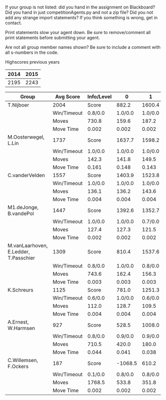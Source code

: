 If your group is not listed: did you hand in the assignment on Blackboard? Did you hand in just competitionAgents.py and not a zip file? Did you not add any strange import statements? If you think something is wrong, get in contact.

Print statements slow your agent down. Be sure to remove/comment all print statements before submitting your agent.

Are not all group member names shown? Be sure to include a comment with all s-numbers in the code.

Highscores previous years

| 2014 | 2015 |
|---|---|
| 2195 | 2243 |



Group | Avg Score | Info/Level | 0 | 1 | 2 | 3 | 4 | 5 | 6 | 7 | 8 | 9 | 10 | 11 
| --- | --- | --- | --- | --- | --- | --- | --- | --- | --- | --- | --- | --- | --- | --- 
T.Nijboer | 2004 | Score | 882.2 | 1600.4 | 1532.8 | 1601.3 | 1519.9 | 3257.4 | 2755.8 | 1312.0 | 3418.5 | 2946.7 | 2280.7 | 940.2
 | | Win/Timeout | 0.8/0.0 | 1.0/0.0 | 1.0/0.0 | 0.9/0.0 | 0.8/0.0 | 0.9/0.0 | 0.5/0.0 | 0.0/0.0 | 0.9/0.0 | 0.5/0.0 | 0.1/0.0 | 0.0/0.0
 | | Moves | 730.8 | 159.6 | 187.2 | 97.7 | 109.1 | 380.6 | 277.2 | 131.0 | 448.5 | 376.3 | 276.3 | 134.8
 | | Move Time | 0.002 | 0.002 | 0.002 | 0.001 | 0.001 | 0.002 | 0.002 | 0.002 | 0.004 | 0.004 | 0.004 | 0.004
M.Oosterwegel, L.Lin | 1737 | Score | 1637.7 | 1598.2 | 1590.5 | 1573.4 | 1629.6 | 2060.7 | 2231.7 | 764.6 | 3216.5 | 2930.8 | 731.0 | 878.4
 | | Win/Timeout | 1.0/0.0 | 1.0/0.0 | 1.0/0.0 | 0.9/0.0 | 1.0/0.0 | 0.7/0.0 | 0.7/0.0 | 0.0/0.0 | 0.8/0.0 | 0.6/0.0 | 0.0/0.0 | 0.0/0.0
 | | Moves | 142.3 | 141.8 | 149.5 | 95.6 | 100.4 | 185.3 | 195.3 | 94.4 | 387.5 | 359.2 | 126.0 | 138.6
 | | Move Time | 0.161 | 0.148 | 0.143 | 0.018 | 0.019 | 0.040 | 0.056 | 0.115 | 0.060 | 0.061 | 0.078 | 0.072
C.vanderVelden | 1557 | Score | 1403.9 | 1523.8 | 1456.4 | 1358.7 | 1389.9 | 1725.6 | 2674.7 | 524.3 | 2711.7 | 2515.1 | 932.6 | 472.7
 | | Win/Timeout | 1.0/0.0 | 1.0/0.0 | 1.0/0.0 | 1.0/0.0 | 1.0/0.0 | 0.8/0.0 | 0.9/0.0 | 0.1/0.0 | 0.8/0.0 | 0.8/0.0 | 0.0/0.0 | 0.0/0.0
 | | Moves | 136.1 | 136.2 | 143.6 | 91.3 | 100.1 | 212.4 | 219.3 | 75.7 | 391.3 | 374.9 | 195.4 | 112.3
 | | Move Time | 0.004 | 0.004 | 0.004 | 0.002 | 0.002 | 0.003 | 0.003 | 0.004 | 0.007 | 0.007 | 0.008 | 0.008
M1.deJonge, B.vandePol | 1447 | Score | 1392.6 | 1352.7 | 980.5 | 966.9 | 1188.1 | 1697.0 | 2164.8 | 95.0 | 2446.1 | 2713.5 | 1712.2 | 660.4
 | | Win/Timeout | 1.0/0.0 | 1.0/0.0 | 0.7/0.0 | 0.9/0.0 | 1.0/0.0 | 0.9/0.0 | 1.0/0.0 | 0.0/0.0 | 0.8/0.0 | 0.8/0.0 | 0.5/0.0 | 0.1/0.0
 | | Moves | 127.4 | 127.3 | 121.5 | 78.1 | 81.9 | 158.0 | 175.2 | 74.0 | 305.9 | 334.5 | 241.8 | 131.6
 | | Move Time | 0.002 | 0.002 | 0.002 | 0.001 | 0.001 | 0.002 | 0.002 | 0.002 | 0.003 | 0.003 | 0.003 | 0.003
M.vanLaarhoven, E.Ledder, T.Passchier | 1309 | Score | 810.4 | 1537.6 | 1280.7 | 1428.8 | 1260.6 | 2406.5 | 1201.6 | 830.6 | 1974.1 | 1914.7 | 690.2 | 372.8
 | | Win/Timeout | 0.8/0.0 | 1.0/0.0 | 0.8/0.0 | 0.8/0.0 | 0.7/0.0 | 0.7/0.0 | 0.4/0.0 | 0.3/0.0 | 0.6/0.0 | 0.5/0.0 | 0.1/0.0 | 0.0/0.0
 | | Moves | 743.6 | 162.4 | 156.3 | 106.2 | 93.4 | 254.5 | 174.4 | 133.4 | 294.9 | 315.3 | 186.8 | 114.2
 | | Move Time | 0.003 | 0.003 | 0.003 | 0.002 | 0.002 | 0.003 | 0.003 | 0.003 | 0.005 | 0.005 | 0.006 | 0.006
K.Schreurs | 1125 | Score | 781.0 | 1251.3 | 704.5 | 764.3 | 875.8 | 1941.7 | 1269.5 | 154.4 | 1967.4 | 1986.5 | 1478.1 | 321.0
 | | Win/Timeout | 0.6/0.0 | 1.0/0.0 | 0.6/0.0 | 0.8/0.0 | 0.9/0.0 | 1.0/0.0 | 0.6/0.0 | 0.0/0.0 | 0.6/0.0 | 0.6/0.0 | 0.4/0.0 | 0.0/0.0
 | | Moves | 112.0 | 128.7 | 109.5 | 72.7 | 73.2 | 188.3 | 159.5 | 75.6 | 278.6 | 287.5 | 244.9 | 106.0
 | | Move Time | 0.004 | 0.004 | 0.004 | 0.002 | 0.002 | 0.004 | 0.004 | 0.004 | 0.008 | 0.008 | 0.008 | 0.009
A.Ernest, W.Harmsen | 927 | Score | 528.5 | 1008.0 | 1318.0 | 1153.9 | 610.5 | 677.4 | 1623.1 | 1077.4 | 676.7 | 1608.5 | 472.3 | 373.6
 | | Win/Timeout | 0.8/0.0 | 0.9/0.0 | 0.9/0.0 | 1.0/0.0 | 0.6/0.0 | 0.5/0.0 | 0.5/0.0 | 0.1/0.0 | 0.1/0.0 | 0.5/0.0 | 0.0/0.0 | 0.0/0.0
 | | Moves | 710.5 | 420.0 | 180.0 | 116.1 | 88.5 | 1043.6 | 610.9 | 197.6 | 1662.3 | 879.5 | 118.7 | 91.4
 | | Move Time | 0.044 | 0.041 | 0.038 | 0.005 | 0.005 | 0.008 | 0.012 | 0.018 | 0.011 | 0.012 | 0.015 | 0.015
C.Willemsen, F.Ockers | 187 | Score | -1068.5 | 610.2 | 788.2 | 397.5 | 453.5 | -58.2 | 631.5 | -269.4 | 390.8 | 339.0 | 106.8 | -80.9
 | | Win/Timeout | 0.1/0.0 | 0.8/0.0 | 0.8/0.0 | 0.4/0.0 | 0.5/0.0 | 0.0/0.0 | 0.3/0.0 | 0.0/0.0 | 0.0/0.0 | 0.2/0.0 | 0.0/0.0 | 0.0/0.0
 | | Moves | 1768.5 | 533.8 | 351.8 | 155.5 | 215.5 | 669.2 | 458.5 | 79.4 | 592.2 | 965.0 | 140.2 | 111.9
 | | Move Time | 0.002 | 0.002 | 0.002 | 0.001 | 0.001 | 0.003 | 0.005 | 0.002 | 0.006 | 0.011 | 0.004 | 0.005

